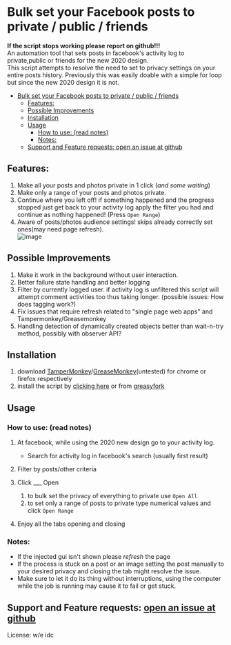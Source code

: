 # Bulk set your Facebook posts to private / public / friends
**If the script stops working please report on github!!!**  
An automation tool that sets posts in facebook's activity log to private,public or friends for the new 2020 design.  
This script attempts to resolve the need to set to privacy settings on your entire posts history.
Previously this was easily doable with a simple for loop but since the new 2020 design it is not. 

- [Bulk set your Facebook posts to private / public / friends](#bulk-set-your-facebook-posts-to-private--public--friends)
  - [Features:](#features)
  - [Possible Improvements](#possible-improvements)
  - [Installation](#installation)
  - [Usage](#usage)
    - [How to use: (read notes)](#how-to-use-read-notes)
    - [Notes:](#notes)
  - [Support and Feature requests: open an issue at github](#support-and-feature-requests-open-an-issue-at-github)

## Features:
1) Make all your posts and photos private in 1 click (*and some waiting*)  
2) Make only a range of your posts and photos private.  
3) Continue where you left off! if something happened and the progress stopped just get back to your activity log apply the filter you had and continue as nothing happened! (Press `Open Range`)  
4) Aware of posts/photos audience settings! skips already correctly set ones(may need page refresh).  
![image](https://user-images.githubusercontent.com/50873841/109392582-9249e800-7925-11eb-8ff3-1ed34a0ba788.png)

## Possible Improvements

1) Make it work in the background without user interaction.  
2) Better failure state handling and better logging  
3) Filter by currently logged user. if activity log is unfiltered this script will attempt comment activities too thus taking longer. (possible issues: How does tagging work?)  
4) Fix issues that require refresh related to "single page web apps" and Tampermonkey/Greasemonkey  
5) Handling detection of dynamically created objects better than wait-n-try method, possibly with observer API?  

## Installation

1) download [TamperMonkey](https://chrome.google.com/webstore/detail/tampermonkey/dhdgffkkebhmkfjojejmpbldmpobfkfo?hl=en)/[GreaseMonkey](https://addons.mozilla.org/en-US/firefox/addon/greasemonkey/)(untested) for chrome or firefox respectively  
2) install the script by [clicking here](https://raw.githubusercontent.com/YoraiLevi/SetFacebookPostsPrivate/master/GreaseMonkeySetFacebookPrivate.user.js) or from [greasyfork](https://greasyfork.org/en/scripts/411305-facebook-set-posts-to-private)  
## Usage
### How to use: (read notes)
1) At facebook, while using the 2020 new design go to your activity log. 
   * Search for activity log in facebook's search (usually first result)  

2) Filter by posts/other criteria  
3) Click ___ Open  
   1)  to bulk set the privacy of everything to private use `Open All`  
   2)  to set only a range of posts to private type numerical values and click `Open Range`  

4)  Enjoy all the tabs opening and closing
### Notes: 
* If the injected gui isn't shown please *refresh* the page
* If the process is stuck on a post or an image setting the post manually to your desired privacy and closing the tab might resolve the issue.
* Make sure to let it do its thing without interruptions, using the computer while the job is running may cause it to fail or get stuck.

## Support and Feature requests: [open an issue at github](https://github.com/YoraiLevi/SetFacebookPostsPrivate/issues)
License: w/e idc
